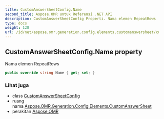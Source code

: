 ```yaml
---
title: CustomAnswerSheetConfig.Name
second_title: Aspose.OMR untuk Referensi .NET API
description: CustomAnswerSheetConfig Properti. Nama elemen RepeatRows
type: docs
weight: 120
url: /id/net/aspose.omr.generation.config.elements.customanswersheet/customanswersheetconfig/name/
---
```

## CustomAnswerSheetConfig.Name property

Nama elemen RepeatRows

```csharp
public override string Name { get; set; }
```

### Lihat juga

* class [CustomAnswerSheetConfig](../)
* ruang nama [Aspose.OMR.Generation.Config.Elements.CustomAnswerSheet](../../customanswersheetconfig/)
* perakitan [Aspose.OMR](../../../)


